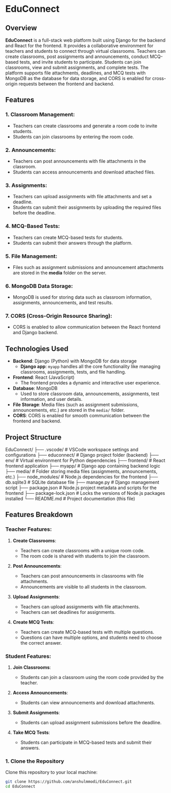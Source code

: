 # EduConnect

## Overview

**EduConnect** is a full-stack web platform built using Django for the backend and React for the frontend. It provides a collaborative environment for teachers and students to connect through virtual classrooms. Teachers can create classrooms, post assignments and announcements, conduct MCQ-based tests, and invite students to participate. Students can join classrooms, view and submit assignments, and complete tests. The platform supports file attachments, deadlines, and MCQ tests with MongoDB as the database for data storage, and CORS is enabled for cross-origin requests between the frontend and backend.

## Features

### 1. Classroom Management:
   - Teachers can create classrooms and generate a room code to invite students.
   - Students can join classrooms by entering the room code.

### 2. Announcements:
   - Teachers can post announcements with file attachments in the classroom.
   - Students can access announcements and download attached files.

### 3. Assignments:
   - Teachers can upload assignments with file attachments and set a deadline.
   - Students can submit their assignments by uploading the required files before the deadline.

### 4. MCQ-Based Tests:
   - Teachers can create MCQ-based tests for students.
   - Students can submit their answers through the platform.

### 5. File Management:
   - Files such as assignment submissions and announcement attachments are stored in the **media** folder on the server.

### 6. MongoDB Data Storage:
   - MongoDB is used for storing data such as classroom information, assignments, announcements, and test results.

### 7. CORS (Cross-Origin Resource Sharing):
   - CORS is enabled to allow communication between the React frontend and Django backend.

## Technologies Used

- **Backend**: Django (Python) with MongoDB for data storage
  - **Django app**: `myapp` handles all the core functionality like managing classrooms, assignments, tests, and file handling.
- **Frontend**: React (JavaScript)
  - The frontend provides a dynamic and interactive user experience.
- **Database**: MongoDB
  - Used to store classroom data, announcements, assignments, test information, and user details.
- **File Storage**: Media files (such as assignment submissions, announcements, etc.) are stored in the `media/` folder.
- **CORS**: CORS is enabled for smooth communication between the frontend and backend.

## Project Structure

EduConnect/ 
├── .vscode/ # VSCode workspace settings and configurations 
├── educonnect/ # Django project folder (backend) 
├── env/ # Virtual environment for Python dependencies 
├── frontend/ # React frontend application 
├── myapp/ # Django app containing backend logic 
├── media/ # Folder storing media files (assignments, announcements, etc.) 
├── node_modules/ # Node.js dependencies for the frontend
├── db.sqlite3 # SQLite database file ├── manage.py # Django management script 
├── package.json # Node.js project metadata and scripts for the frontend 
├── package-lock.json # Locks the versions of Node.js packages installed 
└── README.md # Project documentation (this file)


## Features Breakdown

### Teacher Features:

1. **Create Classrooms**:
   - Teachers can create classrooms with a unique room code.
   - The room code is shared with students to join the classroom.

2. **Post Announcements**:
   - Teachers can post announcements in classrooms with file attachments.
   - Announcements are visible to all students in the classroom.

3. **Upload Assignments**:
   - Teachers can upload assignments with file attachments.
   - Teachers can set deadlines for assignments.

4. **Create MCQ Tests**:
   - Teachers can create MCQ-based tests with multiple questions.
   - Questions can have multiple options, and students need to choose the correct answer.

### Student Features:

1. **Join Classrooms**:
   - Students can join a classroom using the room code provided by the teacher.

2. **Access Announcements**:
   - Students can view announcements and download attachments.

3. **Submit Assignments**:
   - Students can upload assignment submissions before the deadline.

4. **Take MCQ Tests**:
   - Students can participate in MCQ-based tests and submit their answers.


### 1. Clone the Repository

Clone this repository to your local machine:

```bash
git clone https://github.com/anshulmmodi/EduConnect.git
cd EduConnect

